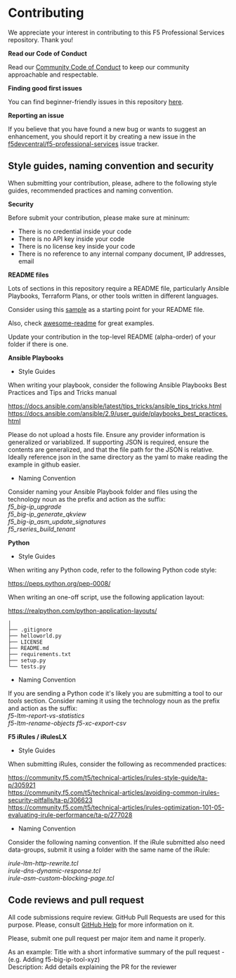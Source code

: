 # Contributing

We appreciate your interest in contributing to this F5 Professional Services repository. Thank you!

**Read our Code of Conduct**

Read our [Community Code of Conduct](https://github.com/f5devcentral/f5-professional-services/blob/main/code_of_conduct.md) to keep our community approachable and respectable.

**Finding good first issues**

You can find beginner-friendly issues in this repository [here](https://github.com/f5devcentral/f5-professional-services/issues). 

**Reporting an issue**

If you believe that you have found a new bug or wants to suggest an enhancement, you should report it by creating a new issue in the [f5devcentral/f5-professional-services](https://github.com/f5devcentral/f5-professional-services/issues) issue tracker.

## Style guides, naming convention and security

When submitting your contribution, please, adhere to the following style guides, recommended practices and naming convention.

**Security**

Before submit your contribution, please make sure at mininum:
- There is no credential inside your code
- There is no API key inside your code
- There is no license key inside your code
- There is no reference to any internal company document, IP addresses, email

**README files**

Lots of sections in this repository require a README file, particularly Ansible Playbooks, Terraform Plans, or other tools written in different languages.  

Consider using this [sample](https://github.com/f5devcentral/f5-professional-services/blob/main/sample_readme.md) as a starting point for your README file. 

Also, check [awesome-readme](https://github.com/matiassingers/awesome-readme) for great examples.

Update your contribution in the top-level README (alpha-order) of your folder if there is one.

**Ansible Playbooks**

- Style Guides

When writing your playbook, consider the following Ansible Playbooks Best Practices and Tips and Tricks manual

https://docs.ansible.com/ansible/latest/tips_tricks/ansible_tips_tricks.html  
https://docs.ansible.com/ansible/2.9/user_guide/playbooks_best_practices.html  

Please do not upload a hosts file.
Ensure any provider information is generalized or variablized.
If supporting JSON is required, ensure the contents are generalized, and that the file path for the JSON is relative. Ideally reference json in the same directory as the yaml to make reading the example in github easier.

- Naming Convention

Consider naming your Ansible Playbook folder and files using the technology noun as the prefix and action as the suffix:  
*f5_big-ip_upgrade*  
*f5_big-ip_generate_qkview*  
*f5_big-ip_asm_update_signatures*  
*f5_rseries_build_tenant*  

**Python**

- Style Guides

When writing any Python code, refer to the following Python code style:

https://peps.python.org/pep-0008/  

When writing an one-off script, use the following application layout:

https://realpython.com/python-application-layouts/

```helloworld/  
│  
├── .gitignore  
├── helloworld.py  
├── LICENSE  
├── README.md  
├── requirements.txt  
├── setup.py  
└── tests.py  
```` 
- Naming Convention

If you are sending a Python code it's likely you are submitting a tool to our *tools* section. Consider naming it using the technology noun as the prefix and action as the suffix:   
*f5-ltm-report-vs-statistics*  
*f5-ltm-rename-objects*
*f5-xc-export-csv*

**F5 iRules / iRulesLX**

- Style Guides

When submitting iRules, consider the following as recommended practices:

https://community.f5.com/t5/technical-articles/irules-style-guide/ta-p/305921  
https://community.f5.com/t5/technical-articles/avoiding-common-irules-security-pitfalls/ta-p/306623  
https://community.f5.com/t5/technical-articles/irules-optimization-101-05-evaluating-irule-performance/ta-p/277028  

- Naming Convention

Consider the following naming convention. If the iRule submitted also need data-groups, submit it using a folder with the same name of the iRule:  

*irule-ltm-http-rewrite.tcl*  
*irule-dns-dynamic-response.tcl*  
*irule-asm-custom-blocking-page.tcl*  

## Code reviews and pull request

All code submissions require review. GitHub Pull Requests are used for this purpose. Please, consult
[GitHub Help](https://help.github.com/articles/about-pull-requests/) for more
information on it.

Please, submit one pull request per major item and name it properly. 

As an example:
Title with a short informative summary of the pull request - (e.g. Adding f5-big-ip-tool-xyz)  
Description: Add details explaining the PR for the reviewer  

